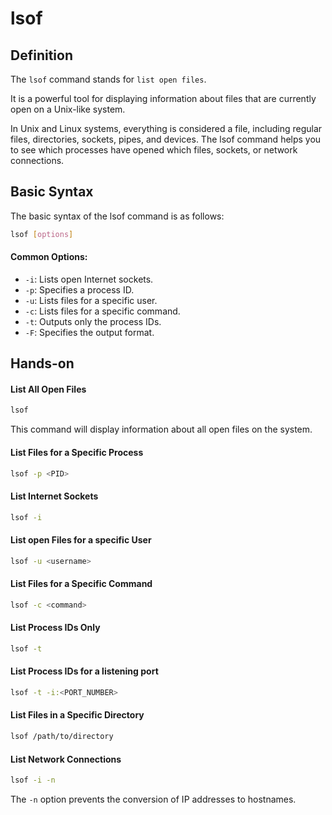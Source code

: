 # lsof

## Definition
The `lsof` command stands for `list open files`.

It is a powerful tool for displaying information about files that are currently open on a Unix-like system.

In Unix and Linux systems, everything is considered a file, including regular files, directories, sockets, pipes, and devices. The lsof command helps you to see which processes have opened which files, sockets, or network connections.

## Basic Syntax
The basic syntax of the lsof command is as follows:
```bash
lsof [options]
```
#### Common Options:

- `-i`: Lists open Internet sockets.
- `-p`: Specifies a process ID.
- `-u`: Lists files for a specific user.
- `-c`: Lists files for a specific command.
- `-t`: Outputs only the process IDs.
- `-F`: Specifies the output format.

## Hands-on

#### List All Open Files
```bash
lsof
```
This command will display information about all open files on the system.

#### List Files for a Specific Process
```bash
lsof -p <PID>
```

#### List Internet Sockets
```bash
lsof -i
```

#### List open Files for a specific User
```bash
lsof -u <username>
```

#### List Files for a Specific Command
```bash
lsof -c <command>
```

#### List Process IDs Only
```bash
lsof -t
```

#### List Process IDs for a listening port
```bash
lsof -t -i:<PORT_NUMBER>
```

#### List Files in a Specific Directory
```bash
lsof /path/to/directory
```

#### List Network Connections
```bash
lsof -i -n
```
The `-n` option prevents the conversion of IP addresses to hostnames. 